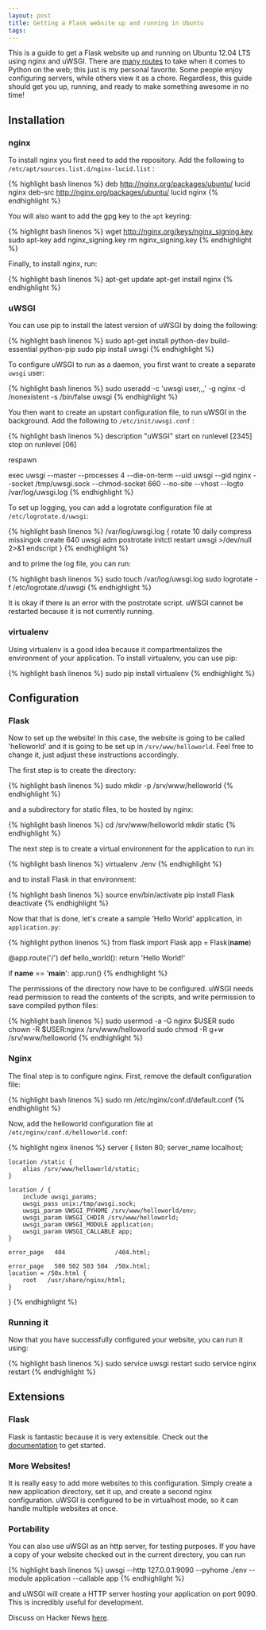```yaml
---
layout: post
title: Getting a Flask website up and running in Ubuntu
tags: 
---
```


This is a guide to get a Flask website up and running on Ubuntu 12.04 LTS using nginx and uWSGI. There are [many routes](http://me.veekun.com/blog/2012/05/05/python-faq-webdev/) to take when it comes to Python on the web; this just is my personal favorite. Some people enjoy configuring servers, while others view it as a chore. Regardless, this guide should get you up, running, and ready to make something awesome in no time!

## Installation

### nginx

To install nginx you first need to add the repository. Add the following to `/etc/apt/sources.list.d/nginx-lucid.list` :

{% highlight bash linenos %}
deb http://nginx.org/packages/ubuntu/ lucid nginx
deb-src http://nginx.org/packages/ubuntu/ lucid nginx
{% endhighlight %}

You will also want to add the gpg key to the `apt` keyring:

{% highlight bash linenos %}
wget http://nginx.org/keys/nginx_signing.key
sudo apt-key add nginx_signing.key
rm nginx_signing.key
{% endhighlight %}

Finally, to install nginx, run:

{% highlight bash linenos %}
apt-get update
apt-get install nginx
{% endhighlight %}

### uWSGI

You can use pip to install the latest version of uWSGI by doing the following:

{% highlight bash linenos %}
sudo apt-get install python-dev build-essential python-pip
sudo pip install uwsgi
{% endhighlight %}

To configure uWSGI to run as a daemon, you first want to create a separate `uwsgi` user:

{% highlight bash linenos %}
sudo useradd -c 'uwsgi user,,,' -g nginx -d /nonexistent -s /bin/false uwsgi
{% endhighlight %}

You then want to create an upstart configuration file, to run uWSGI in the background. Add the following to `/etc/init/uwsgi.conf` :

{% highlight bash linenos %}
description "uWSGI"
start on runlevel [2345]
stop on runlevel [06]

respawn

exec uwsgi --master --processes 4 --die-on-term --uid uwsgi --gid nginx --socket /tmp/uwsgi.sock --chmod-socket 660 --no-site --vhost --logto /var/log/uwsgi.log
{% endhighlight %}

To set up logging, you can add a logrotate configuration file at `/etc/logrotate.d/uwsgi`:

{% highlight bash linenos %}
/var/log/uwsgi.log {
    rotate 10
    daily
    compress
    missingok
    create 640 uwsgi adm
    postrotate
        initctl restart uwsgi >/dev/null 2>&1
    endscript
}
{% endhighlight %}

and to prime the log file, you can run:

{% highlight bash linenos %}
sudo touch /var/log/uwsgi.log
sudo logrotate -f /etc/logrotate.d/uwsgi
{% endhighlight %}

It is okay if there is an error with the postrotate script. uWSGI cannot be restarted because it is not currently running.

### virtualenv

Using virtualenv is a good idea because it compartmentalizes the environment of your application. To install virtualenv, you can use pip:

{% highlight bash linenos %}
sudo pip install virtualenv
{% endhighlight %}

## Configuration

### Flask

Now to set up the website! In this case, the website is going to be called 'helloworld' and it is going to be set up in `/srv/www/helloworld`. Feel free to change it, just adjust these instructions accordingly.

The first step is to create the directory:

{% highlight bash linenos %}
sudo mkdir -p /srv/www/helloworld
{% endhighlight %}

and a subdirectory for static files, to be hosted by nginx:

{% highlight bash linenos %}
cd /srv/www/helloworld
mkdir static
{% endhighlight %}

The next step is to create a virtual environment for the application to run in:

{% highlight bash linenos %}
virtualenv ./env
{% endhighlight %}

and to install Flask in that environment:

{% highlight bash linenos %}
source env/bin/activate
pip install Flask
deactivate
{% endhighlight %}

Now that that is done, let's create a sample 'Hello World' application, in `application.py`:

{% highlight python linenos %}
from flask import Flask
app = Flask(__name__)

@app.route('/')
def hello_world():
    return 'Hello World!'

if __name__ == '__main__':
    app.run()
{% endhighlight %}

The permissions of the directory now have to be configured. uWSGI needs read permission to read the contents of the scripts, and write permission to save compiled python files:

{% highlight bash linenos %}
sudo usermod -a -G nginx $USER
sudo chown -R $USER:nginx /srv/www/helloworld
sudo chmod -R g+w /srv/www/helloworld
{% endhighlight %}

### Nginx

The final step is to configure nginx. First, remove the default configuration file:

{% highlight bash linenos %}
sudo rm /etc/nginx/conf.d/default.conf
{% endhighlight %}

Now, add the helloworld configuration file at `/etc/nginx/conf.d/helloworld.conf`:

{% highlight nginx linenos %}
server {
    listen       80;
    server_name  localhost;

    location /static {
        alias /srv/www/helloworld/static;
    }

    location / {
        include uwsgi_params;
        uwsgi_pass unix:/tmp/uwsgi.sock;
        uwsgi_param UWSGI_PYHOME /srv/www/helloworld/env;
        uwsgi_param UWSGI_CHDIR /srv/www/helloworld;
        uwsgi_param UWSGI_MODULE application;
        uwsgi_param UWSGI_CALLABLE app;
    }

    error_page   404              /404.html;

    error_page   500 502 503 504  /50x.html;
    location = /50x.html {
        root   /usr/share/nginx/html;
    }
}
{% endhighlight %}

### Running it

Now that you have successfully configured your website, you can run it using:

{% highlight bash linenos %}
sudo service uwsgi restart
sudo service nginx restart
{% endhighlight %}

## Extensions

### Flask

Flask is fantastic because it is very extensible. Check out the [documentation](http://flask.pocoo.org/docs/) to get started.

### More Websites!

It is really easy to add more websites to this configuration. Simply create a new application directory, set it up, and create a second nginx configuration. uWSGI is configured to be in virtualhost mode, so it can handle multiple websites at once.

### Portability

You can also use uWSGI as an http server, for testing purposes. If you have a copy of your website checked out in the current directory, you can run

{% highlight bash linenos %}
uwsgi --http 127.0.0.1:9090 --pyhome ./env --module application --callable app
{% endhighlight %}

and uWSGI will create a HTTP server hosting your application on port 9090. This is incredibly useful for development.

Discuss on Hacker News [here](http://news.ycombinator.com/item?id=3937691).